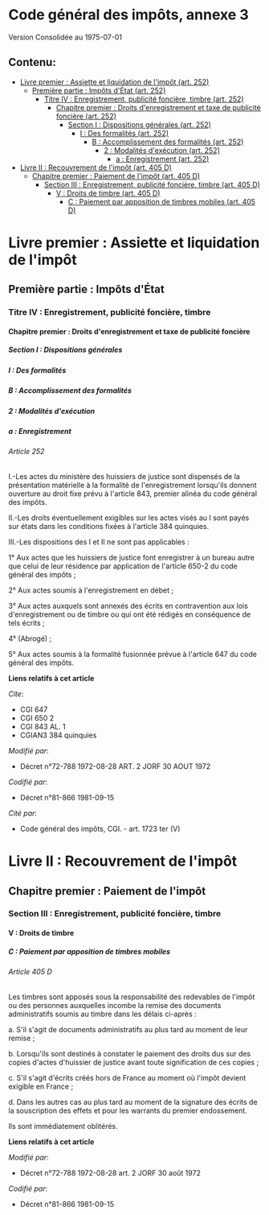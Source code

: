 # Code général des impôts, annexe 3  
Version Consolidée au 1975-07-01
## Contenu: 
  - [Livre premier : Assiette et liquidation de l'impôt (art. 252)](#1)
    - [Première partie : Impôts d'État (art. 252)](#2)
      - [Titre IV : Enregistrement, publicité foncière, timbre (art. 252)](#3)
        - [Chapitre premier : Droits d'enregistrement et taxe de publicité foncière (art. 252)](#4)
          - [Section I : Dispositions générales (art. 252)](#5)
            - [I : Des formalités (art. 252)](#6)
              - [B : Accomplissement des formalités (art. 252)](#7)
                - [2 : Modalités d'exécution (art. 252)](#8)
                  - [a : Enregistrement (art. 252)](#9)
  - [Livre II : Recouvrement de l'impôt (art. 405 D)](#10)
    - [Chapitre premier : Paiement de l'impôt (art. 405 D)](#11)
      - [Section III : Enregistrement, publicité foncière, timbre (art. 405 D)](#12)
        - [V : Droits de timbre (art. 405 D)](#13)
          - [C : Paiement par apposition de timbres mobiles (art. 405 D)](#14)
# Livre premier : Assiette et liquidation de l'impôt<a id=1></a>

## Première partie : Impôts d'État<a id=2></a>

### Titre IV : Enregistrement, publicité foncière, timbre<a id=3></a>

#### Chapitre premier : Droits d'enregistrement et taxe de publicité foncière<a id=4></a>

##### Section I : Dispositions générales<a id=5></a>

##### I : Des formalités<a id=6></a>

##### B : Accomplissement des formalités<a id=7></a>

##### 2 : Modalités d'exécution<a id=8></a>

##### a : Enregistrement<a id=9></a>

###### Article 252

I.-Les actes du ministère des huissiers de justice sont dispensés de la présentation matérielle à la formalité de
l'enregistrement lorsqu'ils donnent ouverture au droit fixe prévu à l'article 843, premier alinéa du code général des impôts.

II.-Les droits éventuellement exigibles sur les actes visés au I sont payés sur états dans les conditions fixées à l'article
384 quinquies.

III.-Les dispositions des I et II ne sont pas applicables :

1° Aux actes que les huissiers de justice font enregistrer à un bureau autre que celui de leur résidence par application de
l'article 650-2 du code général des impôts ;

2° Aux actes soumis à l'enregistrement en débet ;

3° Aux actes auxquels sont annexés des écrits en contravention aux lois d'enregistrement ou de timbre ou qui ont été rédigés
en conséquence de tels écrits ;

4° (Abrogé) ;

5° Aux actes soumis à la formalité fusionnée prévue à l'article 647 du code général des impôts.

**Liens relatifs à cet article**

_Cite_:

  - CGI 647
  - CGI 650 2
  - CGI 843 AL. 1
  - CGIAN3 384 quinquies

_Modifié par_:

  - Décret n°72-788 1972-08-28 ART. 2 JORF 30 AOUT 1972

_Codifié par_:

  - Décret n°81-866 1981-09-15

_Cité par_:

  - Code général des impôts, CGI. - art. 1723 ter (V)


# Livre II : Recouvrement de l'impôt<a id=10></a>

## Chapitre premier : Paiement de l'impôt<a id=11></a>

### Section III : Enregistrement, publicité foncière, timbre<a id=12></a>

#### V : Droits de timbre<a id=13></a>

##### C : Paiement par apposition de timbres mobiles<a id=14></a>

###### Article 405 D

Les timbres sont apposés  sous la responsabilité des redevables de l'impôt ou des personnes auxquelles incombe la remise des
documents administratifs soumis au timbre  dans les délais ci-après :

a. S'il s'agit de documents administratifs  au plus tard au moment de leur remise ;

b. Lorsqu'ils sont destinés à constater le paiement des droits dus sur des copies d'actes d'huissier de justice avant toute
signification de ces copies ;

c. S'il s'agit d'écrits créés hors de France au moment où l'impôt devient exigible en France ;

d. Dans les autres cas  au plus tard au moment de la signature des écrits  de la souscription des effets et  pour les
warrants  du premier endossement.

Ils sont immédiatement oblitérés.

**Liens relatifs à cet article**

_Modifié par_:

  - Décret n°72-788 1972-08-28 art. 2 JORF 30 août 1972

_Codifié par_:

  - Décret n°81-866 1981-09-15


